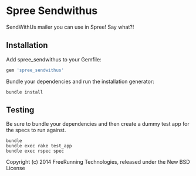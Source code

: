Spree Sendwithus
================

SendWithUs mailer you can use in Spree! Say what?!

Installation
------------

Add spree_sendwithus to your Gemfile:

```ruby
gem 'spree_sendwithus'
```

Bundle your dependencies and run the installation generator:

```shell
bundle install
```

Testing
-------

Be sure to bundle your dependencies and then create a dummy test app for the specs to run against.

```shell
bundle
bundle exec rake test_app
bundle exec rspec spec
```

Copyright (c) 2014 FreeRunning Technologies, released under the New BSD License
